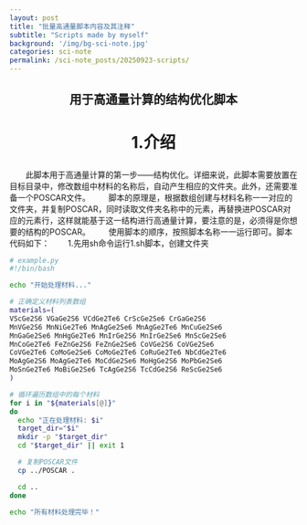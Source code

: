 ```yaml
---
layout: post
title: "批量高通量脚本内容及其注释"
subtitle: "Scripts made by myself"
background: '/img/bg-sci-note.jpg'
categories: sci-note
permalink: /sci-note_posts/20250923-scripts/
---
```


## <center>用于高通量计算的结构优化脚本</center>





# <p><center>1.介绍</center></p>

　　此脚本用于高通量计算的第一步——结构优化。详细来说，此脚本需要放置在目标目录中，修改数组中材料的名称后，自动产生相应的文件夹。此外，还需要准备一个POSCAR文件。
　　脚本的原理是，根据数组创建与材料名称一一对应的文件夹，并复制POSCAR，同时读取文件夹名称中的元素，再替换进POSCAR对应的元素行，这样就能基于这一结构进行高通量计算，要注意的是，必须得是你想要的结构的POSCAR。
　　使用脚本的顺序，按照脚本名称一一运行即可。脚本代码如下：
　　1.先用sh命令运行1.sh脚本，创建文件夹

```bash
# example.py
#!/bin/bash

echo "开始处理材料..."

# 正确定义材料列表数组
materials=(
VScGe2S6 VGaGe2S6 VCdGe2Te6 CrScGe2Se6 CrGaGe2S6
MnVGe2S6 MnNiGe2Te6 MnAgGe2Se6 MnAgGe2Te6 MnCuGe2Se6
MnGaGe2Se6 MnHgGe2Te6 MnIrGe2S6 MnIrGe2Se6 MnScGe2Se6
MnCoGe2Te6 FeZnGe2S6 FeZnGe2Se6 CoVGe2S6 CoVGe2Se6
CoVGe2Te6 CoMoGe2Se6 CoMoGe2Te6 CoRuGe2Te6 NbCdGe2Te6
MoAgGe2S6 MoAgGe2Te6 MoCdGe2Se6 MoHgGe2S6 MoPbGe2Se6
MoSnGe2Te6 MoBiGe2Se6 TcAgGe2S6 TcCdGe2S6 ReScGe2Se6
)

# 循环遍历数组中的每个材料
for i in "${materials[@]}"
do
  echo "正在处理材料: $i"
  target_dir="$i"
  mkdir -p "$target_dir"
  cd "$target_dir" || exit 1

  # 复制POSCAR文件
  cp ../POSCAR .

  cd ..
done

echo "所有材料处理完毕！"
```



